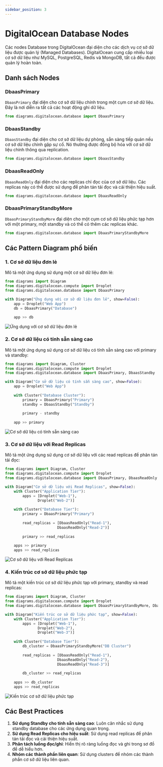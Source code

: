 ```yaml
---
sidebar_position: 3
---
```


# DigitalOcean Database Nodes

Các nodes Database trong DigitalOcean đại diện cho các dịch vụ cơ sở dữ liệu được quản lý (Managed Databases). DigitalOcean cung cấp nhiều loại cơ sở dữ liệu như MySQL, PostgreSQL, Redis và MongoDB, tất cả đều được quản lý hoàn toàn.

## Danh sách Nodes

### DbaasPrimary
`DbaasPrimary` đại diện cho cơ sở dữ liệu chính trong một cụm cơ sở dữ liệu. Đây là nơi diễn ra tất cả các hoạt động ghi dữ liệu.

```python
from diagrams.digitalocean.database import DbaasPrimary
```

### DbaasStandby
`DbaasStandby` đại diện cho cơ sở dữ liệu dự phòng, sẵn sàng tiếp quản nếu cơ sở dữ liệu chính gặp sự cố. Nó thường được đồng bộ hóa với cơ sở dữ liệu chính thông qua replication.

```python
from diagrams.digitalocean.database import DbaasStandby
```

### DbaasReadOnly
`DbaasReadOnly` đại diện cho các replicas chỉ đọc của cơ sở dữ liệu. Các replicas này có thể được sử dụng để phân tán tải đọc và cải thiện hiệu suất.

```python
from diagrams.digitalocean.database import DbaasReadOnly
```

### DbaasPrimaryStandbyMore
`DbaasPrimaryStandbyMore` đại diện cho một cụm cơ sở dữ liệu phức tạp hơn với một primary, một standby và có thể có thêm các replicas khác.

```python
from diagrams.digitalocean.database import DbaasPrimaryStandbyMore
```

## Các Pattern Diagram phổ biến

### 1. Cơ sở dữ liệu đơn lẻ

Mô tả một ứng dụng sử dụng một cơ sở dữ liệu đơn lẻ:

```python
from diagrams import Diagram
from diagrams.digitalocean.compute import Droplet
from diagrams.digitalocean.database import DbaasPrimary

with Diagram("Ứng dụng với cơ sở dữ liệu đơn lẻ", show=False):
    app = Droplet("Web App")
    db = DbaasPrimary("Database")
    
    app >> db
```

![Ứng dụng với cơ sở dữ liệu đơn lẻ](../images/single_database.png)

### 2. Cơ sở dữ liệu có tính sẵn sàng cao

Mô tả một ứng dụng sử dụng cơ sở dữ liệu có tính sẵn sàng cao với primary và standby:

```python
from diagrams import Diagram, Cluster
from diagrams.digitalocean.compute import Droplet
from diagrams.digitalocean.database import DbaasPrimary, DbaasStandby

with Diagram("Cơ sở dữ liệu có tính sẵn sàng cao", show=False):
    app = Droplet("Web App")
    
    with Cluster("Database Cluster"):
        primary = DbaasPrimary("Primary")
        standby = DbaasStandby("Standby")
        
        primary - standby
    
    app >> primary
```

![Cơ sở dữ liệu có tính sẵn sàng cao](../images/ha_database.png)

### 3. Cơ sở dữ liệu với Read Replicas

Mô tả một ứng dụng sử dụng cơ sở dữ liệu với các read replicas để phân tán tải đọc:

```python
from diagrams import Diagram, Cluster
from diagrams.digitalocean.compute import Droplet
from diagrams.digitalocean.database import DbaasPrimary, DbaasReadOnly

with Diagram("Cơ sở dữ liệu với Read Replicas", show=False):
    with Cluster("Application Tier"):
        apps = [Droplet("Web-1"),
               Droplet("Web-2")]
    
    with Cluster("Database Tier"):
        primary = DbaasPrimary("Primary")
        
        read_replicas = [DbaasReadOnly("Read-1"),
                        DbaasReadOnly("Read-2")]
        
        primary >> read_replicas
    
    apps >> primary
    apps >> read_replicas
```

![Cơ sở dữ liệu với Read Replicas](../images/read_replicas.png)

### 4. Kiến trúc cơ sở dữ liệu phức tạp

Mô tả một kiến trúc cơ sở dữ liệu phức tạp với primary, standby và read replicas:

```python
from diagrams import Diagram, Cluster
from diagrams.digitalocean.compute import Droplet
from diagrams.digitalocean.database import DbaasPrimaryStandbyMore, DbaasReadOnly

with Diagram("Kiến trúc cơ sở dữ liệu phức tạp", show=False):
    with Cluster("Application Tier"):
        apps = [Droplet("Web-1"),
               Droplet("Web-2"),
               Droplet("Web-3")]
    
    with Cluster("Database Tier"):
        db_cluster = DbaasPrimaryStandbyMore("DB Cluster")
        
        read_replicas = [DbaasReadOnly("Read-1"),
                        DbaasReadOnly("Read-2"),
                        DbaasReadOnly("Read-3")]
        
        db_cluster >> read_replicas
    
    apps >> db_cluster
    apps >> read_replicas
```

![Kiến trúc cơ sở dữ liệu phức tạp](../images/complex_database.png)

## Các Best Practices

1. **Sử dụng Standby cho tính sẵn sàng cao**: Luôn cân nhắc sử dụng standby database cho các ứng dụng quan trọng.
2. **Sử dụng Read Replicas cho hiệu suất**: Sử dụng read replicas để phân tán tải đọc và cải thiện hiệu suất.
3. **Phân tách luồng đọc/ghi**: Hiển thị rõ ràng luồng đọc và ghi trong sơ đồ để dễ hiểu hơn.
4. **Nhóm các thành phần liên quan**: Sử dụng clusters để nhóm các thành phần cơ sở dữ liệu liên quan.
